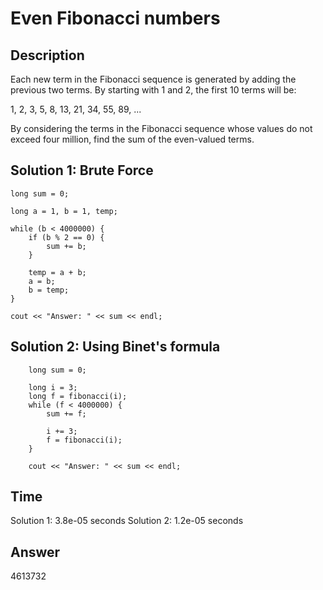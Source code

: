 # Even Fibonacci numbers

## Description

Each new term in the Fibonacci sequence is generated by adding the previous two terms. By starting with 1 and 2, the first 10 terms will be:

1, 2, 3, 5, 8, 13, 21, 34, 55, 89, ...

By considering the terms in the Fibonacci sequence whose values do not exceed four million, find the sum of the even-valued terms.

## Solution 1: Brute Force

    long sum = 0;

    long a = 1, b = 1, temp;

    while (b < 4000000) {
        if (b % 2 == 0) {
            sum += b;
        }

        temp = a + b;
        a = b;
        b = temp;
    }

    cout << "Answer: " << sum << endl;
    
## Solution 2: Using Binet's formula
    
        long sum = 0;
    
        long i = 3;
        long f = fibonacci(i);
        while (f < 4000000) {
            sum += f;
    
            i += 3;
            f = fibonacci(i);
        }
    
        cout << "Answer: " << sum << endl;
        
## Time

Solution 1: 3.8e-05 seconds
Solution 2: 1.2e-05 seconds

## Answer

4613732
